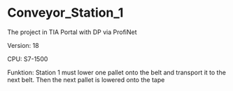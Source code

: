 # Conveyor_Station_1
The project in TIA Portal with DP via ProfiNet

Version: 18

CPU: S7-1500

Funktion: Station 1 must lower one pallet onto the belt and transport it to the next belt. Then the next pallet is lowered onto the tape
